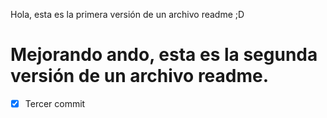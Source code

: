 Hola, esta es la primera versión de un archivo readme ;D

# Mejorando ando, esta es la segunda versión de un archivo readme.

- [x] Tercer commit